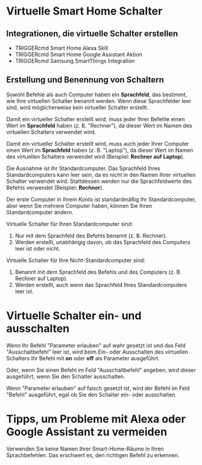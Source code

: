 # Virtuelle Smart Home Schalter

## Integrationen, die virtuelle Schalter erstellen

* TRIGGERcmd Smart Home Alexa Skill
* TRIGGERcmd Smart Home Google Assistant Aktion
* TRIGGERcmd Samsung SmartThings Integration

## Erstellung und Benennung von Schaltern

Sowohl Befehle als auch Computer haben ein **Sprachfeld**, das bestimmt, wie Ihre virtuellen Schalter benannt werden. Wenn diese Sprachfelder leer sind, wird möglicherweise kein virtueller Schalter erstellt.

Damit ein virtueller Schalter erstellt wird, muss jeder Ihrer Befehle einen Wert im **Sprachfeld** haben (z. B. "Rechner"), da dieser Wert im Namen des virtuellen Schalters verwendet wird.

Damit ein virtueller Schalter erstellt wird, muss auch jeder Ihrer Computer einen Wert im **Sprachfeld** haben (z. B. "Laptop"), da dieser Wert im Namen des virtuellen Schalters verwendet wird (Beispiel: **Rechner auf Laptop**).

Die Ausnahme ist Ihr Standardcomputer. Das Sprachfeld Ihres Standardcomputers kann leer sein, da es nicht in den Namen Ihrer virtuellen Schalter verwendet wird. Stattdessen werden nur die Sprachfeldwerte des Befehls verwendet (Beispiel: **Rechner**).

Der erste Computer in Ihrem Konto ist standardmäßig Ihr Standardcomputer, aber wenn Sie mehrere Computer haben, können Sie Ihren Standardcomputer ändern.

Virtuelle Schalter für Ihren Standardcomputer sind:

1. Nur mit dem Sprachfeld des Befehls benannt (z. B. Rechner).
1. Werden erstellt, unabhängig davon, ob das Sprachfeld des Computers leer ist oder nicht.

Virtuelle Schalter für Ihre Nicht-Standardcomputer sind:

1. Benannt mit dem Sprachfeld des Befehls und des Computers (z. B. Rechner auf Laptop).
1. Werden erstellt, auch wenn das Sprachfeld Ihres Standardcomputers leer ist.

# Virtuelle Schalter ein- und ausschalten

Wenn Ihr Befehl "Parameter erlauben" auf wahr gesetzt ist und das Feld "Ausschaltbefehl" leer ist, wird beim Ein- oder Ausschalten des virtuellen Schalters Ihr Befehl mit **on** oder **off** als Parameter ausgeführt.

Oder, wenn Sie einen Befehl im Feld "Ausschaltbefehl" angeben, wird dieser ausgeführt, wenn Sie den Schalter ausschalten.

Wenn "Parameter erlauben" auf falsch gesetzt ist, wird der Befehl im Feld "Befehl" ausgeführt, egal ob Sie den Schalter ein- oder ausschalten.

# Tipps, um Probleme mit Alexa oder Google Assistant zu vermeiden

Verwenden Sie keine Namen Ihrer Smart-Home-Räume in Ihren Sprachbefehlen. Das erschwert es, den richtigen Befehl zu erkennen.
